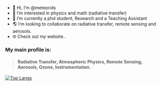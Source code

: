 - 👋 Hi, I’m @meteorids
- :sunrise: I’m interested in physics and math (radiative transfer)
- :telescope: I’m currently a phd student, Research and a Teaching Assistant
- :earth_americas: I’m looking to collaborate on radiative transfer, remote sensing and aerosols. 
- :globe_with_meridians: Check out my website..

### My main profile is:
 > ####  Radiative Transfer, Atmospheric Physics, Remote Sensing, Aerosols, Ozone, Instrumentation.


<!--- my enbeded card
more here: https://github.com/anuraghazra/github-readme-stats 
--->


[![Top Langs](https://github-readme-stats.vercel.app/api/top-langs/?username=meteorids&layout=compact&theme=gruvbox)](https://github.com/anuraghazra/github-readme-stats)


<!---
meteorids/meteorids is a ✨ special ✨ repository because its `README.md` (this file) appears on your GitHub profile.
You can click the Preview link to take a look at your changes.
--->
